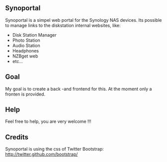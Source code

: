 Synoportal
----------

Synoportal is a simpel web portal for the Synology NAS devices.
Its possible to manage links to the diskstation internal websites, like:
* Disk Station Manager
* Photo Station
* Audio Station
* Headphones
* NZBget web 
* etc...

Goal
----
My goal is to create a back -and frontend for this.
At the moment only a fronten is provided.

Help
----
Feel free to help, you are very welcome  !!!

Credits
-------
Synoportal is using the css of Twitter Bootstrap: http://twitter.github.com/bootstrap/
